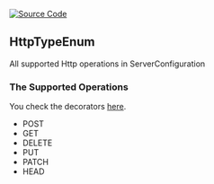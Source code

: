 [![Source Code](https://img.shields.io/badge/Source%20Code-black?logo=TypeScript&style=for-the-badge)](src/main/core/shared/enum/http-type.enum.ts)

## HttpTypeEnum

All supported Http operations in ServerConfiguration

### The Supported Operations

You check the decorators [here](../../decorator/rest-decorators.md).

 - POST
 - GET
 - DELETE
 - PUT
 - PATCH
 - HEAD